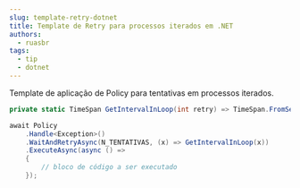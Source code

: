 ```yaml
---
slug: template-retry-dotnet
title: Template de Retry para processos iterados em .NET
authors:
  - ruasbr
tags:
  - tip
  - dotnet
---
```


Template de aplicação de Policy para tentativas em processos iterados.

<!-- truncate -->

```csharp
private static TimeSpan GetIntervalInLoop(int retry) => TimeSpan.FromSeconds(Math.Pow(2, retry));

await Policy
	.Handle<Exception>()
	.WaitAndRetryAsync(N_TENTATIVAS, (x) => GetIntervalInLoop(x))
	.ExecuteAsync(async () =>
	{
		// bloco de código a ser executado
	});
```